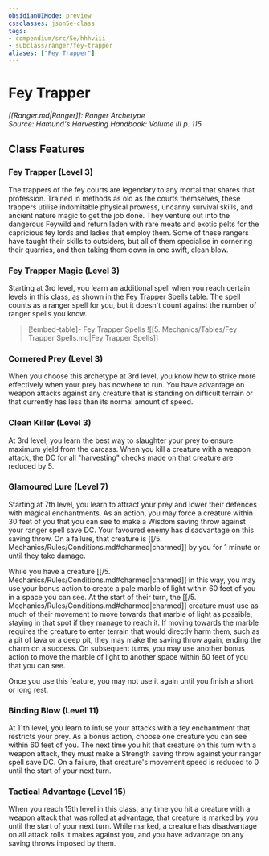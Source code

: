 ```yaml
---
obsidianUIMode: preview
cssclasses: json5e-class
tags:
- compendium/src/5e/hhhviii
- subclass/ranger/fey-trapper
aliases: ["Fey Trapper"]
---
```

# Fey Trapper
*[[Ranger.md\|Ranger]]: Ranger Archetype*  
*Source: Hamund's Harvesting Handbook: Volume III p. 115*  


## Class Features

### Fey Trapper (Level 3)

The trappers of the fey courts are legendary to any mortal that shares that profession. Trained in methods as old as the courts themselves, these trappers utilise indomitable physical prowess, uncanny survival skills, and ancient nature magic to get the job done. They venture out into the dangerous Feywild and return laden with rare meats and exotic pelts for the capricious fey lords and ladies that employ them. Some of these rangers have taught their skills to outsiders, but all of them specialise in cornering their quarries, and then taking them down in one swift, clean blow.

### Fey Trapper Magic (Level 3)

Starting at 3rd level, you learn an additional spell when you reach certain levels in this class, as shown in the Fey Trapper Spells table. The spell counts as a ranger spell for you, but it doesn't count against the number of ranger spells you know.

> [!embed-table]- Fey Trapper Spells
> ![[5. Mechanics/Tables/Fey Trapper Spells.md\|Fey Trapper Spells]]

### Cornered Prey (Level 3)

When you choose this archetype at 3rd level, you know how to strike more effectively when your prey has nowhere to run. You have advantage on weapon attacks against any creature that is standing on difficult terrain or that currently has less than its normal amount of speed.

### Clean Killer (Level 3)

At 3rd level, you learn the best way to slaughter your prey to ensure maximum yield from the carcass. When you kill a creature with a weapon attack, the DC for all "harvesting" checks made on that creature are reduced by 5.

### Glamoured Lure (Level 7)

Starting at 7th level, you learn to attract your prey and lower their defences with magical enchantments. As an action, you may force a creature within 30 feet of you that you can see to make a Wisdom saving throw against your ranger spell save DC. Your favoured enemy has disadvantage on this saving throw. On a failure, that creature is [[/5. Mechanics/Rules/Conditions.md#charmed\|charmed]] by you for 1 minute or until they take damage.

While you have a creature [[/5. Mechanics/Rules/Conditions.md#charmed\|charmed]] in this way, you may use your bonus action to create a pale marble of light within 60 feet of you in a space you can see. At the start of their turn, the [[/5. Mechanics/Rules/Conditions.md#charmed\|charmed]] creature must use as much of their movement to move towards that marble of light as possible, staying in that spot if they manage to reach it. If moving towards the marble requires the creature to enter terrain that would directly harm them, such as a pit of lava or a deep pit, they may make the saving throw again, ending the charm on a success. On subsequent turns, you may use another bonus action to move the marble of light to another space within 60 feet of you that you can see.

Once you use this feature, you may not use it again until you finish a short or long rest.

### Binding Blow (Level 11)

At 11th level, you learn to infuse your attacks with a fey enchantment that restricts your prey. As a bonus action, choose one creature you can see within 60 feet of you. The next time you hit that creature on this turn with a weapon attack, they must make a Strength saving throw against your ranger spell save DC. On a failure, that creature's movement speed is reduced to 0 until the start of your next turn.

### Tactical Advantage (Level 15)

When you reach 15th level in this class, any time you hit a creature with a weapon attack that was rolled at advantage, that creature is marked by you until the start of your next turn. While marked, a creature has disadvantage on all attack rolls it makes against you, and you have advantage on any saving throws imposed by them.